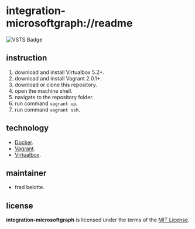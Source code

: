 # integration-microsoftgraph://readme

![VSTS Badge](https://revaturecloudio.visualstudio.com/_apis/public/build/definitions/2da46701-d7e3-415b-8014-9844d62eb557/7/badge)

## instruction
1. download and install Virtualbox 5.2+.
1. download and install Vagrant 2.0.1+.
1. download or clone this repository.
1. open the machine shell.
1. navigate to the repository folder.
1. run command `vagrant up`.
1. run command `vagrant ssh`.

## technology
+ [Docker](https://www.docker.com/).
+ [Vagrant](https://www.vagrantup.com/).
+ [Virtualbox](https://www.virtualbox.org/).

## maintainer
+ fred belotte.

## license
__integration-microsoftgraph__ is licensed under the terms of the [MIT License](https://github.com/revaturecloud/integration-microsoftgraph/blob/master/LICENSE).
